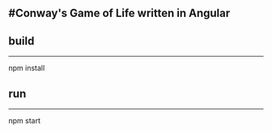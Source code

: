 #Conway's Game of Life written in Angular
----------------------------------------

## build
--------
npm install

## run
------
npm start


